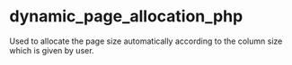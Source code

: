 dynamic_page_allocation_php
===========================

Used to allocate the page size automatically according to the column size which is given by user.
